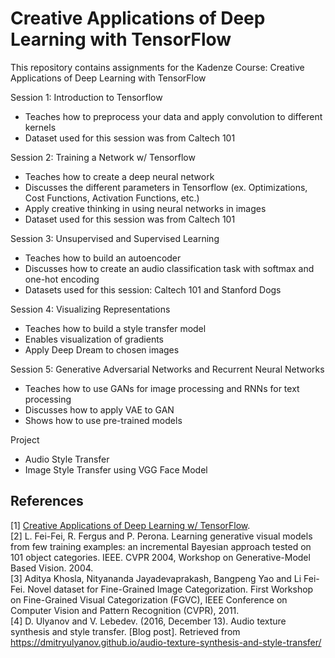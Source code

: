 # Creative Applications of Deep Learning with TensorFlow

This repository contains assignments for the Kadenze Course: Creative Applications of Deep Learning with TensorFlow 

Session 1: Introduction to Tensorflow  
- Teaches how to preprocess your data and apply convolution to different kernels  
- Dataset used for this session was from Caltech 101  

Session 2: Training a Network w/ Tensorflow
- Teaches how to create a deep neural network  
- Discusses the different parameters in Tensorflow (ex. Optimizations, Cost Functions, Activation Functions, etc.)  
- Apply creative thinking in using neural networks in images
- Dataset used for this session was from Caltech 101  

Session 3: Unsupervised and Supervised Learning
- Teaches how to build an autoencoder
- Discusses how to create an audio classification task with softmax and one-hot encoding
- Datasets used for this session: Caltech 101 and Stanford Dogs 

Session 4: Visualizing Representations 
- Teaches how to build a style transfer model
- Enables visualization of gradients
- Apply Deep Dream to chosen images 

Session 5: Generative Adversarial Networks and Recurrent Neural Networks 
- Teaches how to use GANs for image processing and RNNs for text processing 
- Discusses how to apply VAE to GAN 
- Shows how to use pre-trained models 

Project  
- Audio Style Transfer  
- Image Style Transfer using VGG Face Model  

 ## References
 [1] <a href="https://www.kadenze.com/courses/creative-applications-of-deep-learning-with-tensorflow/info">Creative Applications of Deep Learning w/ TensorFlow</a>.  
 [2] L. Fei-Fei, R. Fergus and P. Perona. Learning generative visual models from few training examples: an incremental Bayesian approach tested on 101 object categories. IEEE. CVPR 2004, Workshop on Generative-Model Based Vision. 2004.  
 [3] Aditya Khosla, Nityananda Jayadevaprakash, Bangpeng Yao and Li Fei-Fei. Novel dataset for Fine-Grained Image Categorization. First Workshop on Fine-Grained Visual Categorization (FGVC), IEEE Conference on Computer Vision and Pattern Recognition (CVPR), 2011.  
 [4] D. Ulyanov and V. Lebedev. (2016, December 13). Audio texture synthesis and style transfer. [Blog post]. Retrieved from https://dmitryulyanov.github.io/audio-texture-synthesis-and-style-transfer/  
